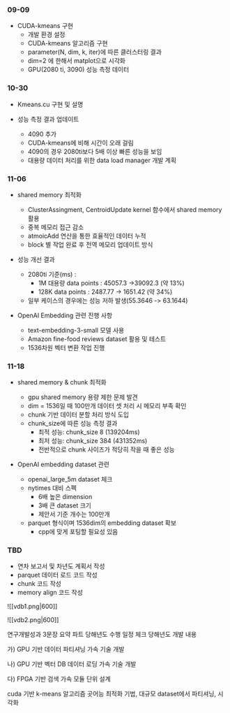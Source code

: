 
### 09-09

- CUDA-kmeans 구현
	-  개발 환경 설정
	-  CUDA-kmeans 알고리즘 구현
	- parameter(N, dim, k, iter)에 따른 클러스터링 결과
	- dim=2 에 한해서 matplot으로 시각화
	- GPU(2080 ti, 3090) 성능 측정 데이터

### 10-30

- Kmeans.cu 구현 및 설명

- 성능 측정 결과 업데이트
	- 4090 추가
	- CUDA-kmeans에 비해 시간이 오래 걸림
	- 4090의 경우 2080ti보다 5배 이상 빠른 성능을 보임
	- 대용량 데이터 처리를 위한 data load manager 개발 계획

### 11-06

- shared memory 최적화
	- ClusterAssingment, CentroidUpdate kernel 함수에서 shared memory 활용
	- 중복 메모리 접근 감소
	- atmoicAdd 연산을 통한 효율적인 데이터 누적
	- block 별 작업 완료 후 전역 메모리 업데이트 방식

- 성능 개선 결과
	- 2080ti 기준(ms) :
		- 1M 대용량 data points : 45057.3 ->39092.3 (약 13%)
		- 128K data points  : 2487.77 -> 1651.42 (약 34%)
	- 일부 케이스의 경우에는 성능 저하 발생(55.3646 -> 63.1644)

- OpenAI Embedding 관련 진행 사항
	- text-embedding-3-small 모델 사용
	- Amazon fine-food reviews dataset 활용 및 테스트
	- 1536차원 벡터 변환 작업 진행

### 11-18

- shared memory & chunk 최적화
	- gpu shared memory 용량 제한 문제 발견
	- dim = 1536일 때 100만개 데이터 셋 처리 시 메모리 부족 확인
	- chunk 기반 데이터 분할 처리 방식 도입
	- chunk_size에 따른 성능 측정 결과
		- 최적 성능: chunk_size 8 (139204ms)
		- 최저 성능: chunk_size 384 (431352ms)
		- 전반적으로 chunk 사이즈가 적당히 작을 때 좋은 성능

- OpenAI embedding dataset 관련
	-  openai_large_5m dataset 체크
	-  nytimes 대비 스펙
		- 6배 높은 dimension
		- 3배 큰 dataset 크기
		- 제안서 기준 개수는 100만개
	- parquet 형식이며 1536dim의 embedding dataset 확보
		- cpp에 맞게 포팅할 필요성 있음

### TBD

- 연차 보고서 및 차년도 계획서 작성
- parquet 데이터 로드 코드 작성
- chunk 코드 작성
- memory align 코드 작성























![[vdb1.png|600]]

![[vdb2.png|600]]

연구개발성과 3문장 요약 파트
당해년도 수행 일정 체크
당해년도 개발 내용

가) GPU 기반 데이터 파티셔닝 가속 기술 개발

나) GPU 기반 벡터 DB 데이터 로딩 가속 기술 개발

다) FPGA 기반 검색 가속 모듈 단위 설계



cuda 기반 k-means 알고리즘 곳어능 최적화 기법, 대규모 dataset에서 파티셔닝, 시각화